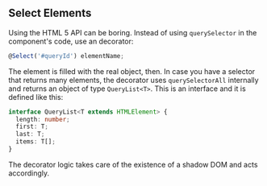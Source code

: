 
## Select Elements

Using the HTML 5 API can be boring. Instead of using `querySelector` in the component's code, use an decorator:

~~~ts
@Select('#queryId') elementName;
~~~

The element is filled with the real object, then. In case you have a selector that returns many elements, the decorator uses `querySelectorAll` internally and returns an object of type `QueryList<T>`. This is an interface and it is defined like this:

~~~ts
interface QueryList<T extends HTMLElement> {
  length: number;
  first: T;
  last: T;
  items: T[];
}
~~~

The decorator logic takes care of the existence of a shadow DOM and acts accordingly.

